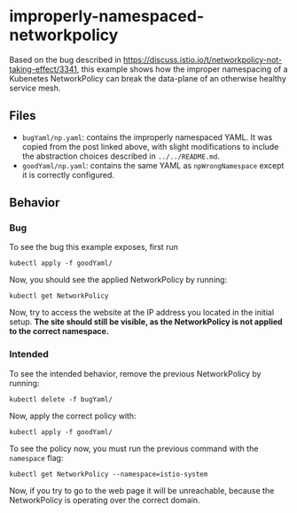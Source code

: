 # improperly-namespaced-networkpolicy

Based on the bug described in https://discuss.istio.io/t/networkpolicy-not-taking-effect/3341, this example 
shows how the improper namespacing of a Kubenetes NetworkPolicy can break the data-plane of an otherwise
healthy service mesh. 

## Files
- `bugYaml/np.yaml`: contains the improperly namespaced YAML. It was copied from the post linked above,
with slight modifications to include the abstraction choices described in `../../README.md`.
- `goodYaml/np.yaml`: contains the same YAML as `npWrongNamespace` except it is correctly configured. 

## Behavior
### Bug
To see the bug this example exposes, first run

```kubectl apply -f goodYaml/```

Now, you should see the applied NetworkPolicy by running:

```kubectl get NetworkPolicy```

Now, try to access the website at the IP address you located in the initial setup. **The site should still be visible, as the NetworkPolicy is not applied to the correct namespace.**

### Intended
To see the intended behavior, remove the previous NetworkPolicy by running:

```kubectl delete -f bugYaml/```

Now, apply the correct policy with:

```kubectl apply -f goodYaml/```

To see the policy now, you must run the previous command with the `namespace` flag:

```kubectl get NetworkPolicy --namespace=istio-system```

Now, if you try to go to the web page it will be unreachable, because the NetworkPolicy is operating over the correct domain.
